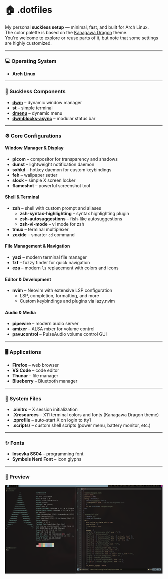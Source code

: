 # 🏠 .dotfiles  

My personal **suckless setup** — minimal, fast, and built for Arch Linux.  
The color palette is based on the [Kanagawa Dragon](https://github.com/rebelot/kanagawa.nvim) theme.  
You're welcome to explore or reuse parts of it, but note that some settings are highly customized.

---

### 💻 Operating System
- **Arch Linux**

---

### 🧱 Suckless Components
- [**dwm**](https://github.com/markchristianlacap/dwm) – dynamic window manager  
- [**st**](https://github.com/markchristianlacap/st) – simple terminal  
- [**dmenu**](https://github.com/markchristianlacap/dmenu) – dynamic menu  
- [**dwmblocks-async**](https://github.com/markchristianlacap/dwmblocks-async) – modular status bar  

---

### ⚙️ Core Configurations

#### Window Manager & Display
- **picom** – compositor for transparency and shadows  
- **dunst** – lightweight notification daemon  
- **sxhkd** – hotkey daemon for custom keybindings  
- **feh** – wallpaper setter  
- **slock** – simple X screen locker  
- **flameshot** – powerful screenshot tool  

#### Shell & Terminal
- **zsh** – shell with custom prompt and aliases  
  - **zsh-syntax-highlighting** – syntax highlighting plugin  
  - **zsh-autosuggestions** – fish-like autosuggestions  
  - **zsh-vi-mode** – vi mode for zsh  
- **tmux** – terminal multiplexer  
- **zoxide** – smarter `cd` command  

#### File Management & Navigation
- **yazi** – modern terminal file manager  
- **fzf** – fuzzy finder for quick navigation  
- **eza** – modern `ls` replacement with colors and icons  

#### Editor & Development
- **nvim** – Neovim with extensive LSP configuration  
  - LSP, completion, formatting, and more  
  - Custom keybindings and plugins via lazy.nvim  

#### Audio & Media
- **pipewire** – modern audio server  
- **amixer** – ALSA mixer for volume control  
- **pavucontrol** – PulseAudio volume control GUI  

---

### 🖥️ Applications
- **Firefox** – web browser  
- **VS Code** – code editor  
- **Thunar** – file manager  
- **Blueberry** – Bluetooth manager  

---

### 📜 System Files
- **.xinitrc** – X session initialization  
- **.Xresources** – X11 terminal colors and fonts (Kanagawa Dragon theme)  
- **.zprofile** – auto-start X on login to tty1  
- **.scripts/** – custom shell scripts (power menu, battery monitor, etc.)  

---

### ✨ Fonts
- **Iosevka SS04** – programming font  
- **Symbols Nerd Font** – icon glyphs  

---

### 📸 Preview
![dwm](./preview.png)

